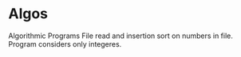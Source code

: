 # Algos
Algorithmic Programs
File read and insertion sort on numbers in file. Program considers only integeres.
